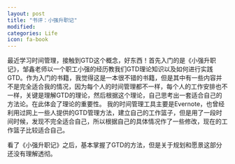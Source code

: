 ```yaml
---
layout: post
title: "书评：小强升职记"
modified:
categories: Life
icon: fa-book
---
```


最近学习时间管理，接触到GTD这个概念，好东西！首先入门的是《小强升职记》，邹鑫老师以一个职工小强的经历教我们GTD理论知识以及如何进行实践GTD。作为入门的书籍，我觉得这是一本很不错的书籍，但是其中有一些内容并不是完全适合我的情况，因为每个人的时间管理都不一样，每个人的工作安排也不一样，关键是理解GTD的理论，然后根据这个理论，自己思考出一套适合自己的方法论。在此体会了理论的重要性。
     我的时间管理工具主要是Evernote，也曾经利用过网上一些人提供的GTD管理方法，建立自己的工作篮子，但是用了一段时间时候，发现不完全适合自己，所以根据自己的具体情况作了一些修改，现在的工作篮子比较适合自己。

看了《小强升职记》之后，基本掌握了GTD的方法，但是关于规划和愿景这部分还没有理解透彻。
